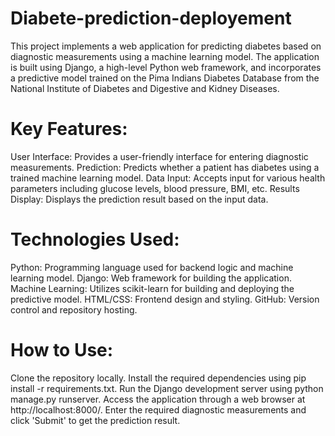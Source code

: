 # Diabete-prediction-deployement
This project implements a web application for predicting diabetes based on diagnostic measurements using a machine learning model. The application is built using Django, a high-level Python web framework, and incorporates a predictive model trained on the Pima Indians Diabetes Database from the National Institute of Diabetes and Digestive and Kidney Diseases.

# Key Features:
User Interface: Provides a user-friendly interface for entering diagnostic measurements.
Prediction: Predicts whether a patient has diabetes using a trained machine learning model.
Data Input: Accepts input for various health parameters including glucose levels, blood pressure, BMI, etc.
Results Display: Displays the prediction result based on the input data.
# Technologies Used:
Python: Programming language used for backend logic and machine learning model.
Django: Web framework for building the application.
Machine Learning: Utilizes scikit-learn for building and deploying the predictive model.
HTML/CSS: Frontend design and styling.
GitHub: Version control and repository hosting.
# How to Use:
Clone the repository locally.
Install the required dependencies using pip install -r requirements.txt.
Run the Django development server using python manage.py runserver.
Access the application through a web browser at http://localhost:8000/.
Enter the required diagnostic measurements and click 'Submit' to get the prediction result.


